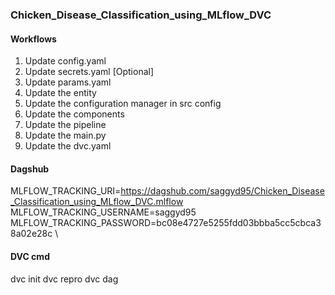 ### Chicken_Disease_Classification_using_MLflow_DVC

#### Workflows

 1. Update config.yaml
 2. Update secrets.yaml [Optional]
 3. Update params.yaml
 4. Update the entity
 5. Update the configuration manager in src config
 6. Update the components
 7. Update the pipeline
 8. Update the main.py
 9. Update the dvc.yaml 

#### Dagshub 

MLFLOW_TRACKING_URI=https://dagshub.com/saggyd95/Chicken_Disease_Classification_using_MLflow_DVC.mlflow \
MLFLOW_TRACKING_USERNAME=saggyd95 \
MLFLOW_TRACKING_PASSWORD=bc08e4727e5255fdd03bbba5cc5cbca38a02e28c \


#### DVC cmd 
dvc init
dvc repro 
dvc dag 